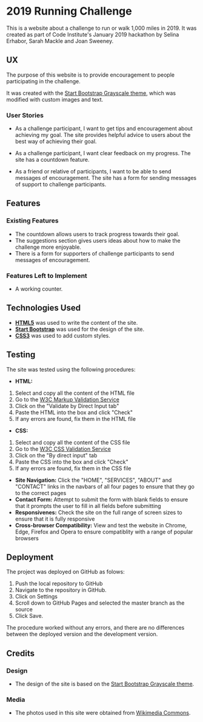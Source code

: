 # 2019 Running Challenge

This is a website about a challenge to run or walk 1,000 miles in 2019. It was created as part of Code Institute's January 2019 hackathon 
by Selina Erhabor, Sarah Mackle and Joan Sweeney.
 
## UX
 
The purpose of this website is to provide encouragement to people participating in the challenge.

It was created with the [Start Bootstrap Grayscale theme](https://startbootstrap.com/template-overviews/grayscale/), which was modified with custom 
images and text.

### User Stories
- As a challenge participant, I want to get tips and encouragement about achieving my goal.
The site provides helpful advice to users about the best way of achieving their goal.

- As a challenge participant, I want clear feedback on my progress.
The site has a countdown feature.

- As a friend or relative of participants, I want to be able to send messages of encouragement.
The site has a form for sending messages of support to challenge participants.

## Features

### Existing Features
- The countdown allows users to track progress towards their goal.
- The suggestions section gives users ideas about how to make the challenge more enjoyable.
- There is a form for supporters of challenge participants to send messages of encouragement.

### Features Left to Implement
- A working counter.

## Technologies Used

- **[HTML5](https://developer.mozilla.org/en-US/docs/Web/Guide/HTML/HTML5)** was used to write the content of the site.
- **[Start Bootstrap](https://startbootstrap.com/)** was used for the design of the site.
- **[CSS3](https://developer.mozilla.org/en-US/docs/Web/CSS/CSS3)** was used to add custom styles.


## Testing

The site was tested using the following procedures:
- **HTML:**
1. Select and copy all the content of the HTML file
2. Go to the [W3C Markup Validation Service](https://validator.w3.org/)
3. Click on the "Validate by Direct Input tab"
4. Paste the HTML into the box and click "Check"
5. If any errors are found, fix them in the HTML file
- **CSS:** 
1. Select and copy all the content of the CSS file
2. Go to the [W3C CSS Validation Service](https://jigsaw.w3.org/css-validator/)
3. Click on the "By direct input" tab
4. Paste the CSS into the box and click "Check"
5. If any errors are found, fix them in the CSS file
- **Site Navigation:** Click the "HOME", "SERVICES", "ABOUT" and "CONTACT" links 
in the navbars of all four pages to ensure that they go to the correct pages
- **Contact Form:** Attempt to submit the form with blank fields to ensure that 
it prompts the user to fill in all fields before submitting
- **Responsivenes:** Check the site on the full range of screen sizes to ensure 
that it is fully responsive
- **Cross-browser Compatibility:** View and test the website in Chrome, Edge, 
Firefox and Opera to ensure compatiblity with a range of popular browsers

## Deployment

The project was deployed on GitHub as folows: 

1. Push the local repository to GitHub
2. Navigate to the repository in GitHub.
3. Click on Settings
4. Scroll down to GitHub Pages and selected the master branch as the source 
5. Click Save. 

The procedure worked without any errors, and there are no differences between the deployed version and the development version.


## Credits

### Design
- The design of the site is based on the [Start Bootstrap Grayscale theme](https://startbootstrap.com/template-overviews/grayscale/).

### Media
- The photos used in this site were obtained from [Wikimedia Commons](https://commons.wikimedia.org/wiki/Main_Page).
